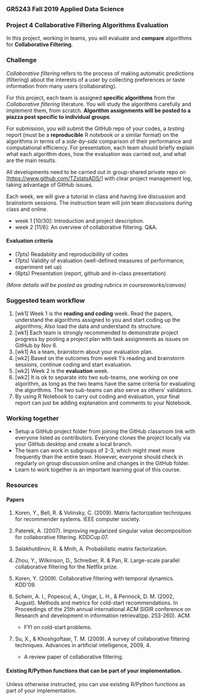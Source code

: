 ### GR5243 Fall 2019 Applied Data Science
### Project 4 Collaborative Filtering Algorithms Evaluation

In this project, working in teams, you will evaluate and **compare** algorithms for **Collaborative Filtering**.

### Challenge
*Collaborative filtering* refers to the process of making automatic predictions (filtering) about the interests of a user by collecting preferences or taste information from many users (collaborating).

For this project, each team is assigned **specific algorithms** from the *Collaborative filtering* literature. You will study the algorithms carefully and implement them, from scratch. **Algorithm assignments will be posted to a piazza post specific to individual groups**.

For submission, you will submit the GitHub repo of your codes, a *testing* report (must be a **reproducible** R notebook or a similar format) on the algorithms in terms of a *side-by-side* comparison of their performance and computational efficiency. For presentation, each team should briefly explain what each algorithm does, how the evaluation was carried out, and what are the main results. 

All developments need to be carried out in group-shared private repo on [https://www.github.com/TZstatsADS/] with clear project management log, taking advantage of GitHub issues. 

Each week, we will give a tutorial in class and having live discussion and brainstorm sessions. The instruction team will join team discussions during class and online. 

- week 1 [10/30]: Introduction and project description.
- week 2 [11/6]:  An overview of collaborative filtering. Q&A.

#### Evaluation criteria 

- (7pts) Readabiity and reproducibility of codes
- (7pts) Validity of evaluation (well-defined measures of performance; experiment set up)
- (6pts) Presentation (report, github and in-class presentation)

*(More details will be posted as grading rubrics in courseoworks/canvas)*

### Suggested team workflow
1. [wk1] Week 1 is the **reading and coding** week. Read the papers, understand the algorithms assigned to you and start coding up the algorithms; Also load the data and understand its structure. 
2. [wk1] Each team is strongly recommended to demonstrate project progress by posting a project plan with task assignments as issues on GitHub by Nov 6. 
4. [wk1] As a team, brainstorm about your evaluation plan.  
5. [wk2] Based on the outcomes from week 1's reading and brainstorm sessions, continue coding and start evaluation. 
6. [wk2] Week 2 is the **evaluation** week. 
7. [wk2] It is ok to separate into two sub-teams, one working on one algorithm, as long as the two teams have the same criteria for evaluating the algorithms. The two sub-teams can also serve as others' validators. 
8. By using R Notebook to carry out coding and evaluation, your final report can just be adding explanation and comments to your Notebook. 

### Working together
- Setup a GitHub project folder from joining the GitHub classroom link with everyone listed as contributors. Everyone clones the project locally via your GitHub desktop and create a local branch. 
- The team can work in subgroups of 2-3, which might meet more frequently than the entire team. However, everyone should check in regularly on group discussion online and changes in the GitHub folder.
- Learn to work together is an important learning goal of this course.   

### Resources

#### Papers

1. Koren, Y., Bell, R. & Volinsky, C. (2009). Matrix factorization techniques for recommender systems. IEEE computer society.

2. Paterek, A. (2007). Improving regularized singular value decomposition for collaborative filtering. KDDCup.07.

3. Salakhutdinov, R. & Mnih, A. Probabilistic matrix factorization.

4. Zhou, Y., Wilkinson, D., Schreiber, R. & Pan, R. Large-scale parallel collaborative filtering for the Netflix prize.

5. Koren, Y. (2009). Collaborative filtering with temporal dynamics. KDD'09.

6. Schein, A. I., Popescul, A., Ungar, L. H., & Pennock, D. M. (2002, August). Methods and metrics for cold-start recommendations. In Proceedings of the 25th annual international ACM SIGIR conference on Research and development in information retrieval(pp. 253-260). ACM.
   * FYI on cold-start problems.

7. Su, X., & Khoshgoftaar, T. M. (2009). A survey of collaborative filtering techniques. Advances in artificial intelligence, 2009, 4.
   * A review paper of collaborative filtering.

#### Existing R/Python functions that can be part of your implementation.

Unless otherwise instructed, you can use existing R/Python functions as part of your implementation.
